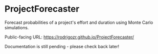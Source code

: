 # ProjectForecaster
Forecast probabilities of a project's effort and duration using Monte Carlo simulations.

Public-facing URL: https://rodrigozr.github.io/ProjectForecaster/

Documentation is still pending - please check back later!